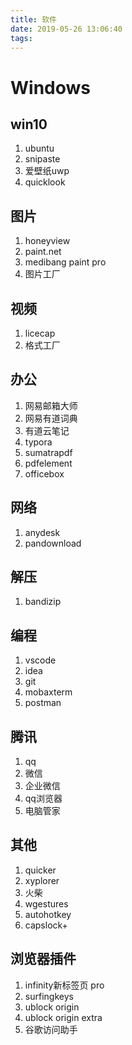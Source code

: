 ```yaml
---
title: 软件
date: 2019-05-26 13:06:40
tags:
---
```


# Windows

## win10

1. ubuntu
2. snipaste
3. 爱壁纸uwp
4. quicklook

## 图片

1. honeyview
2. paint.net
3. medibang paint pro
4. 图片工厂

## 视频

1. licecap
2. 格式工厂

## 办公

1. 网易邮箱大师
2. 网易有道词典
3. 有道云笔记
4. typora
5. sumatrapdf
6. pdfelement
7. officebox

## 网络

1. anydesk
2. pandownload

## 解压

1. bandizip

## 编程

1. vscode
2. idea
3. git
4. mobaxterm
5. postman

## 腾讯

1. qq
2. 微信
3. 企业微信
4. qq浏览器
5. 电脑管家

## 其他

1. quicker
2. xyplorer
3. 火柴
4. wgestures
5. autohotkey
6. capslock+

## 浏览器插件

1. infinity新标签页 pro
2. surfingkeys
3. ublock origin
4. ublock origin extra
5. 谷歌访问助手